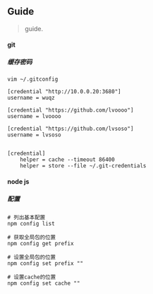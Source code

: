 ## Guide

> guide.



#### git 

##### 缓存密码

```shell
vim ~/.gitconfig

[credential "http://10.0.0.20:3680"]
username = wuqz

[credential "https://github.com/lvoooo"]
username = lvoooo

[credential "https://github.com/lvsoso"]
username = lvsoso


[credential]
    helper = cache --timeout 86400
    helper = store --file ~/.git-credentials

```



#### node js

##### 配置

```shell
# 列出基本配置
npm config list

# 获取全局包的位置
npm config get prefix

# 设置全局包的位置
npm config set prefix "" 

# 设置cache的位置
npm config set cache ""
```



